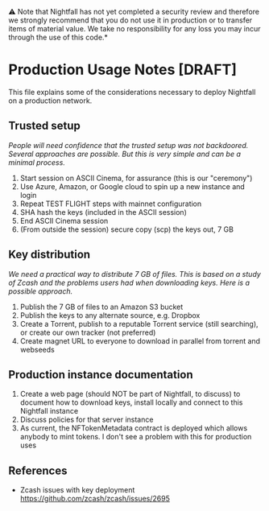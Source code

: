 :warning: Note that Nightfall has not yet completed a security review and therefore we strongly recommend that you do not use it in production or to transfer items of material value. We take no responsibility for any loss you may incur through the use of this code.*

# Production Usage Notes [DRAFT]

This file explains some of the considerations necessary to deploy Nightfall on a production network.

## Trusted setup

*People will need confidence that the trusted setup was not backdoored. Several approaches are possible. But this is very simple and can be a minimal process.*

   1. Start session on ASCII Cinema, for assurance (this is our "ceremony")
   2. Use Azure, Amazon, or Google cloud to spin up a new instance and login
   2. Repeat TEST FLIGHT steps with mainnet configuration
   3. SHA hash the keys (included in the ASCII session)
   4. End ASCII Cinema session
   5. (From outside the session) secure copy (scp) the keys out, 7 GB

## Key distribution

*We need a practical way to distribute 7 GB of files. This is based on a study of Zcash and the problems users had when downloading keys. Here is a possible approach.*

   1. Publish the 7 GB of files to an Amazon S3 bucket
   2. Publish the keys to any alternate source, e.g. Dropbox
   3. Create a Torrent, publish to a reputable Torrent service (still searching), or create our own tracker (not preferred)
   4. Create magnet URL to everyone to download in parallel from torrent and webseeds

## Production instance documentation

   1. Create a web page (should NOT be part of Nightfall, to discuss) to document how to download keys, install locally and connect to this Nightfall instance
   2. Discuss policies for that server instance
   3. As current, the NFTokenMetadata contract is deployed which allows anybody to mint tokens. I don't see a problem with this for production uses

## References

* Zcash issues with key deployment https://github.com/zcash/zcash/issues/2695
